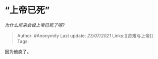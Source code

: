 # “上帝已死”
*为什么尼采会说上帝已死了呀?*

> Author: #Anonymity
> Last update: *23/07/2021*
> Links:[[苦难与上帝]]
> Tags:

因为他疯了。
